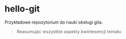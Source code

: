 # hello-git
Przykładowe repozytorium do nauki obsługi gita.
> Reasumujac wszystkie aspekty kwintesencji tematu
